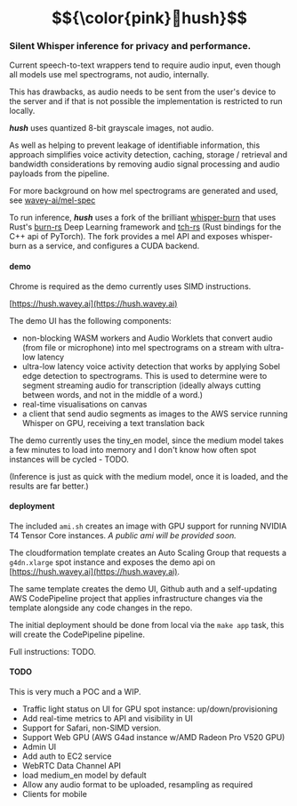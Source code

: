 # $${\color{pink}🤫hush}$$
### Silent Whisper inference for privacy and performance.

Current speech-to-text wrappers tend to require audio input, even though all 
models use mel spectrograms, not audio, internally.

This has drawbacks, as audio needs to be sent from the user's device to the 
server and if that is not possible the implementation is restricted to run 
locally.

_**hush**_ uses quantized 8-bit grayscale images, not audio.

As well as helping to prevent leakage of identifiable information, this approach
simplifies voice activity detection, caching, storage / retrieval and bandwidth 
considerations by removing audio signal processing and audio payloads from the 
pipeline.

For more background on how mel spectrograms are generated and used, see 
[wavey-ai/mel-spec](https://github.com/wavey-ai/mel-spec.git) 

To run inference, _**hush**_ uses a fork of the brilliant [whisper-burn](https://github.com/wavey-ai/whisper-burn.git) 
that uses Rust's [burn-rs](https://github.com/burn-rs/burn) Deep Learning framework
and [tch-rs](https://github.com/LaurentMazare/tch-rs) (Rust bindings for the C++ api of PyTorch). 
The fork provides a mel API and exposes whisper-burn as a service, and configures a CUDA backend.


#### demo

Chrome is required as the demo currently uses SIMD instructions.

[https://hush.wavey.ai](https://hush.wavey.ai)

The demo UI has the following components:

* non-blocking WASM workers and Audio Worklets that convert audio (from file or 
  microphone) into mel spectrograms on a stream with ultra-low latency
* ultra-low latency voice activity detection that works by applying Sobel edge 
  detection to spectrograms. This is used to determine were to segment streaming
  audio for transcription (ideally always cutting between words, and not in the 
  middle of a word.)
* real-time visualisations on canvas
* a client that send audio segments as images to the AWS service running 
  Whisper on GPU, receiving a text translation back

The demo currently uses the tiny_en model, since the medium model takes a few 
minutes to load into memory and I don't know how often spot instances will be
cycled - TODO.

(Inference is just as quick with the medium model, once it is loaded, and the 
results are far better.)

#### deployment

The included `ami.sh` creates an image with GPU support for running NVIDIA T4 
Tensor Core instances. _A public ami will be provided soon._

The cloudformation template creates an Auto Scaling Group that requests a 
`g4dn.xlarge` spot instance and exposes the demo api on [https://hush.wavey.ai](https://hush.wavey.ai).

The same template creates the demo UI, Github auth and a self-updating AWS 
CodePipeline project that applies infrastructure changes via the template
alongside any code changes in the repo.

The initial deployment should be done from local via the `make app` task, this
will create the CodePipeline pipeline.

Full instructions: TODO.

#### TODO

This is very much a POC and a WIP.

* Traffic light status on UI for GPU spot instance: up/down/provisioning
* Add real-time metrics to API and visibility in UI 
* Support for Safari, non-SIMD version.
* Support Web GPU (AWS G4ad instance w/AMD Radeon Pro V520 GPU)
* Admin UI 
* Add auth to EC2 service
* WebRTC Data Channel API
* load medium_en model by default
* Allow any audio format to be uploaded, resampling as required
* Clients for mobile

